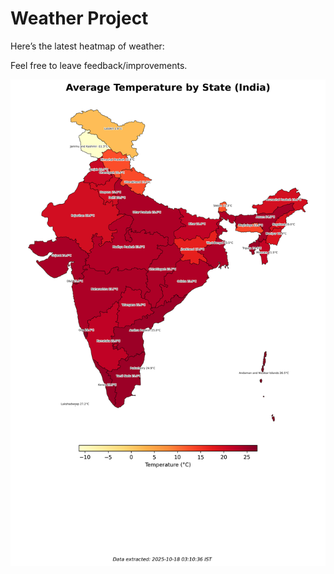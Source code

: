 # Weather Project

Here’s the latest heatmap of weather:

Feel free to leave feedback/improvements.

![India Heatmap](docs/assets/india_heatmap.png?v=F2B7D7)
